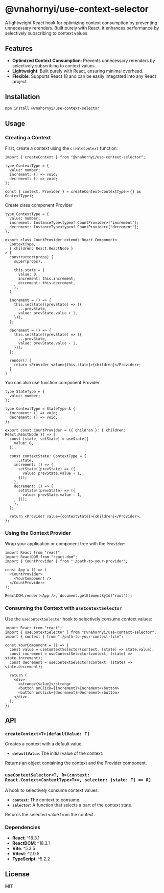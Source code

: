 # @vnahornyi/use-context-selector

A lightweight React hook for optimizing context consumption by preventing unnecessary rerenders. Built purely with React, it enhances performance by selectively subscribing to context values.

## Features

- **Optimized Context Consumption**: Prevents unnecessary rerenders by selectively subscribing to context values.
- **Lightweight**: Built purely with React, ensuring minimal overhead.
- **Flexible**: Supports React 18 and can be easily integrated into any React project.

## Installation

```sh
npm install @vnahornyi/use-context-selector
```

## Usage

### Creating a Context

First, create a context using the `createContext` function:

```tsx
import { createContext } from "@vnahornyi/use-context-selector";

type ContextType = {
  value: number;
  increment: () => void;
  decrement: () => void;
};

const { context, Provider } = createContext<ContextType>({} as ContextType);
```

Create class component Provider

```tsx
type ContextType = {
  value: number;
  increment: InstanceType<typeof CountProvider>["increment"];
  decrement: InstanceType<typeof CountProvider>["decrement"];
};

export class CountProvider extends React.Component<
  ContextType,
  { children: React.ReactNode }
> {
  constructor(props) {
    super(props);

    this.state = {
      value: 0,
      increment: this.increment,
      decrement: this.decrement,
    };
  }

  increment = () => {
    this.setState((prevState) => ({
      ...prevState,
      value: prevState.value + 1,
    }));
  };

  decrement = () => {
    this.setState((prevState) => ({
      ...prevState,
      value: prevState.value - 1,
    }));
  };

  render() {
    return <Provider value={this.state}>{children}</Provider>;
  }
}
```

You can also use function component Provider

```tsx
type StateType = {
  value: number;
};

type ContextType = StateType & {
  increment: () => void;
  decrement: () => void;
};

export const CountProvider = ({ children }: { children: React.ReactNode }) => {
  const [state, setState] = useState({
    value: 0,
  });

  const contextState: ContextType = {
    ...state,
    increment: () => {
      setState((prevState) => ({
        value: prevState.value + 1,
      }));
    },
    decrement: () => {
      setState((prevState) => ({
        value: prevState.value - 1,
      }));
    },
  };

  return <Provider value={contextState}>{children}</Provider>;
};
```

### Using the Context Provider

Wrap your application or component tree with the `Provider`:

```tsx
import React from "react";
import ReactDOM from "react-dom";
import { CountProvider } from "./path-to-your-provider";

const App = () => (
  <CountProvider>
    <YourComponent />
  </CountProvider>
);

ReactDOM.render(<App />, document.getElementById("root"));
```

### Consuming the Context with `useContextSelector`

Use the `useContextSelector` hook to selectively consume context values:

```tsx
import React from "react";
import { useContextSelector } from "@vnahornyi/use-context-selector";
import { context } from "./path-to-your-context-file";

const YourComponent = () => {
  const value = useContextSelector(context, (state) => state.value);
  const increment = useContextSelector(context, (state) => state.increment);
  const decrement = useContextSelector(context, (state) => state.decrement);

  return (
    <div>
      <strong>{value}</strong>
      <button onClick={increment}>Increment</button>
      <button onClick={decrement}>Decrement</button>
    </div>
  );
};
```

## API

### `createContext<T>(defaultValue: T)`

Creates a context with a default value.

- **`defaultValue`**: The initial value of the context.

Returns an object containing the context and the Provider component.

### `useContextSelector<T, R>(context: React.Context<ContextType<T>>, selector: (state: T) => R)`

A hook to selectively consume context values.

- **`context`**: The context to consume.
- **`selector`**: A function that selects a part of the context state.

Returns the selected value from the context.

### Dependencies

- **React**: ^18.3.1
- **ReactDOM**: ^18.3.1
- **Vite**: ^5.3.5
- **Vitest**: ^2.0.5
- **TypeScript**: ^5.2.2

## License

MIT

